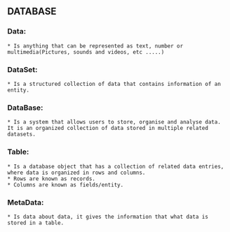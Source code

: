 DATABASE
--------
### Data: 
    * Is anything that can be represented as text, number or multimedia(Pictures, sounds and videos, etc .....)
### DataSet: 
    * Is a structured collection of data that contains information of an entity.
### DataBase:
    * Is a system that allows users to store, organise and analyse data. It is an organized collection of data stored in multiple related datasets.
### Table:
    * Is a database object that has a collection of related data entries, where data is organized in rows and columns.
    * Rows are known as records.
    * Columns are known as fields/entity.
### MetaData:
    * Is data about data, it gives the information that what data is stored in a table.
